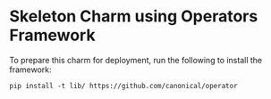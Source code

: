 # Skeleton Charm using Operators Framework

To prepare this charm for deployment, run the following to install the framework:

```
pip install -t lib/ https://github.com/canonical/operator
```
